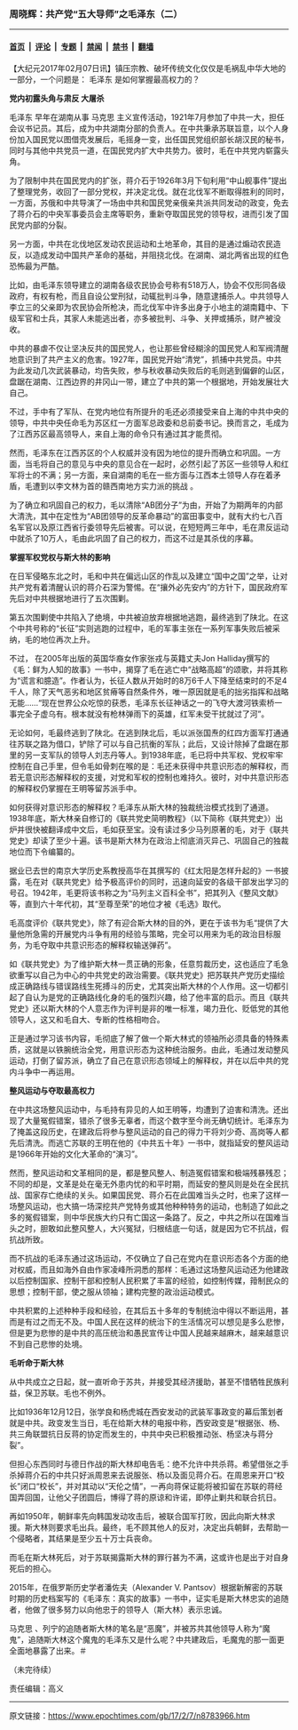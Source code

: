 ### 周晓辉：共产党“五大导师”之毛泽东（二）

---

#### [首页](../../../..?n8783966) &nbsp;|&nbsp; [评论](../../../../../epoch-comment?n8783966) &nbsp;|&nbsp; [专题](../../../../../epoch-special?n8783966) &nbsp;|&nbsp; [禁闻](../../../../../epoch-news?n8783966) &nbsp;|&nbsp; [禁书](../../../../../books?n8783966) &nbsp;|&nbsp; [翻墙](https://github.com/gfw-breaker/nogfw/blob/master/README.md?n8783966)


<div class="post_content" id="artbody" itemprop="articleBody">
 <!-- article content begin -->
 <p>
  【大纪元2017年02月07日讯】镇压宗教、破坏传统文化仅仅是毛祸乱中华大地的一部分，一个问题是：
  <ok href="https://www.epochtimes.com/gb/tag/%E6%AF%9B%E6%B3%BD%E4%B8%9C.html">
   毛泽东
  </ok>
  是如何掌握最高权力的？
 </p>
 <p>
  <strong>
   党内初露头角与肃反
   <ok href="https://www.epochtimes.com/gb/tag/%E5%A4%A7%E5%B1%A0%E6%9D%80.html">
    大屠杀
   </ok>
  </strong>
 </p>
 <p>
  <ok href="https://www.epochtimes.com/gb/tag/%E6%AF%9B%E6%B3%BD%E4%B8%9C.html">
   毛泽东
  </ok>
  早年在湖南从事
  <ok href="https://www.epochtimes.com/gb/tag/%E9%A9%AC%E5%85%8B%E6%80%9D.html">
   马克思
  </ok>
  主义宣传活动，1921年7月参加了中共一大，担任会议书记员。其后，成为中共湖南分部的负责人。在中共秉承苏联旨意，以个人身份加入国民党以图借壳发展后，毛摇身一变，出任国民党组织部长胡汉民的秘书，同时与其他中共党员一道，在国民党内扩大中共势力。彼时，毛在中共党内崭露头角。
 </p>
 <p>
  为了限制中共在国民党内的扩张，蒋介石于1926年3月下旬利用“中山舰事件”提出了整理党务，收回了一部分党权，并决定北伐。就在北伐军不断取得胜利的同时，一方面，苏俄和中共导演了一场由中共和国民党亲俄亲共派共同发动的政变，免去了蒋介石的中央军事委员会主席等职务，重新夺取国民党的领导权，进而引发了国民党内部的分裂。
 </p>
 <p>
  另一方面，中共在北伐地区发动农民运动和土地革命，其目的是通过煽动农民造反，以造成发动中国共产革命的基础，并阻挠北伐。在湖南、湖北两省出现的红色恐怖最为严酷。
 </p>
 <p>
  比如，由毛泽东领导建立的湖南各级农民协会号称有518万人，协会不仅形同各级政府，有权有枪，而且自设公堂刑狱，动辄批判斗争，随意逮捕杀人。中共领导人李立三的父亲即为农民协会所枪决，而北伐军中许多出身于小地主的湖南籍中、下级军官和士兵，其家人未能逃出者，亦多被批判、斗争、关押或捕杀，财产被没收。
 </p>
 <p>
  中共的暴虐不仅让坚决反共的国民党人，也让那些曾经糊涂的国民党人和军阀清醒地意识到了共产主义的危害。1927年，国民党开始“清党”，抓捕中共党员。中共为此发动几次武装暴动，均告失败，参与秋收暴动失败后的毛则逃到偏僻的山区，盘踞在湖南、江西边界的井冈山一带，建立了中共的第一个根据地，开始发展壮大自己。
 </p>
 <p>
  不过，手中有了军队、在党内地位有所提升的毛还必须接受来自上海的中共中央的领导，中共中央任命毛为苏区红一方面军总政委和总前委书记。换而言之，毛成为了江西苏区最高领导人，来自上海的命令只有通过其才能贯彻。
 </p>
 <p>
  然而，毛泽东在江西苏区的个人权威并没有因为地位的提升而确立和巩固。一方面，当毛将自己的意见与中央的意见合在一起时，必然引起了苏区一些领导人和红军将士的不满；另一方面，来自湖南的毛在一些方面与江西本土领导人存在着矛盾，毛遭到以李文林为首的赣西南地方实力派的挑战 。
 </p>
 <p>
  为了确立和巩固自己的权力，毛以清除“AB团分子”为由，开始了为期两年的内部大清洗，其中在定性为“AB团领导的反革命暴动”的富田事变中，就有大约七八百名军官以及原江西省行委领导先后被害。可以说，在短短两三年中，毛在肃反运动中就杀了10万人，毛由此巩固了自己的权力，而这不过是其杀伐的序幕。
 </p>
 <p>
  <strong>
   掌握军权党权与斯大林的影响
  </strong>
 </p>
 <p>
  在日军侵略东北之时，毛和中共在偏远山区的作乱以及建立“国中之国”之举，让对共产党有着清醒认识的蒋介石深为警惕。在“攘外必先安内”的方针下，国民政府军先后对中共根据地进行了五次围剿。
 </p>
 <p>
  第五次围剿使中共陷入了绝境，中共被迫放弃根据地逃跑，最终逃到了陕北。在这个中共号称的“长征”实则逃跑的过程中，毛的军事主张在一系列军事失败后被采纳，毛的地位再次上升。
 </p>
 <p>
  不过， 在2005年出版的英国华裔女作家张戎与英籍丈夫Jon Halliday撰写的《毛：鲜为人知的故事》一书中，揭穿了毛在逃亡中“战略高超”的颂歌，并将其称为“谎言和臆造”。作者认为，长征人数从开始时的8万6千人下降至结束时的不足4千人，除了天气恶劣和地区贫瘠等自然条件外，唯一原因就是毛的拙劣指挥和战略无能……“现在世界公众吃惊的获悉，毛泽东长征神话之一的飞夺大渡河铁索桥一事完全子虚乌有。根本就没有枪林弹雨下的英雄，红军未受干扰就过了河”。
 </p>
 <p>
  无论如何，毛最终逃到了陕北。在逃到陕北后，毛以派张国焘的红四方面军打通通往苏联之路为借口，铲除了可以与自己抗衡的军队；此后，又设计除掉了盘踞在那里的另一支军队的领导人刘志丹等人。到1938年底，毛已将中共军权、党权牢牢控制在自己手里，但令毛如骨刺在喉的是：毛还未获得中共意识形态的解释权，而若无意识形态解释权的支援，对党和军权的控制也难持久。彼时，对中共意识形态的解释权仍掌握在王明等留苏派手中。
 </p>
 <p>
  如何获得对意识形态的解释权？毛泽东从斯大林的独裁统治模式找到了通道。1938年底，斯大林亲自修订的《联共党史简明教程》（以下简称《联共党史》）出炉并很快被翻译成中文后，毛如获至宝。没有读过多少马列原著的毛，对于《联共党史》却读了至少十遍。该书是斯大林为在政治上彻底消灭异己、巩固自己的独裁地位而下令编纂的。
 </p>
 <p>
  据业已去世的南京大学历史系教授高华在其撰写的《红太阳是怎样升起的》一书披露，毛在对《联共党史》给予极高评价的同时，迅速向延安的各级干部发出学习的号召。1942年，毛更将该书称之为“马列主义百科全书”，把其列入《整风文献》等，直到六十年代初，其“至尊至荣”的地位才被《毛选》取代。
 </p>
 <p>
  毛高度评价《联共党史》，除了有迎合斯大林的目的外，更在于该书为毛“提供了大量他所急需的开展党内斗争有用的经验与策略，完全可以用来为毛的政治目标服务，为毛夺取中共意识形态的解释权输送弹药”。
 </p>
 <p>
  如《联共党史》为了维护斯大林一贯正确的形象，任意剪裁历史，这也适应了毛急欲重写以自己为中心的中共党史的政治需要。《联共党史》把苏联共产党历史描绘成正确路线与错误路线生死搏斗的历史，尤其突出斯大林的个人作用。这一切都引起了自认为是党的正确路线化身的毛的强烈兴趣，给了他丰富的启示。而且《联共党史》还以斯大林的个人意志作为评判是非的唯一标准，竭力丑化、贬低党的其他领导人，这又和毛自大、专断的性格相吻合。
 </p>
 <p>
  正是通过学习该书内容，毛彻底了解了做一个斯大林式的领袖所必须具备的特殊素质，这就是以铁腕统治全党，用意识形态为这种统治服务。由此，毛通过发动整风运动，打倒了留苏派，确立了自己在意识形态领域上的解释权，并在以后中共的党内斗争中一再运用。
 </p>
 <p>
  <strong>
   整风运动与夺取最高权力
  </strong>
 </p>
 <p>
  在中共这场整风运动中，与毛持有异见的人如王明等，均遭到了迫害和清洗。还出现了大量冤假错案，错杀了很多无辜者，而这个数字至今尚无确切统计。毛泽东为了掩盖这段历史，在建政后将参与整风运动的自己的得力干将刘少奇、高岗等人都先后清洗。而逃亡苏联的王明在他的《中共五十年》一书中，就指延安的整风运动是1966年开始的文化大革命的“演习”。
 </p>
 <p>
  然而，整风运动和文革相同的是，都是整风整人、制造冤假错案和极端残暴残忍；不同的却是，文革是处在毫无外患内忧的和平时期，而延安的整风则是处在全民抗战、国家存亡绝续的关头。如果国民党、蒋介石在此国难当头之时，也来了这样一场整风运动，也大搞一场深挖共产党特务或其他种种特务的运动，也制造了如此之多的冤假错案，则中华民族大约只有亡国这一条路了。反之，中共之所以在国难当头之时，胆敢如此整风整人，大兴冤狱，归根结底一句话，就是因为它不抗战，假抗战所致。
 </p>
 <p>
  而不抗战的毛泽东通过这场运动，不仅确立了自己在党内在意识形态各个方面的绝对权威，而且如海外自由作家凌峰所洞悉的那样：毛通过这场整风运动还为他建政以后控制国家、控制干部和控制人民积累了丰富的经验，如控制传媒，箝制民众的思想；控制干部，使之服从领袖；建构完整的政治运动模式。
 </p>
 <p>
  中共积累的上述种种手段和经验，在其后五十多年的专制统治中得以不断运用，甚而是有过之而无不及。中国人民在这样的统治下的生活情况可以想见是多么悲惨，但是更为悲惨的是中共的高压统治和愚民宣传让中国人民越来越麻木，越来越意识不到自己悲惨的处境。
 </p>
 <p>
  <strong>
   毛听命于斯大林
  </strong>
 </p>
 <p>
  从中共成立之日起，就一直听命于苏共，并接受其经济援助，甚至不惜牺牲民族利益，保卫苏联。毛也不例外。
 </p>
 <p>
  比如1936年12月12日，张学良和杨虎城在西安发动的武装军事政变的幕后策划者就是中共。政变发生当日，毛在给斯大林的电报中称，西安政变是“根据张、杨、共三角联盟抗日反蒋的协定而发生的，中共中央已积极推动张、杨坚决与蒋分裂”。
 </p>
 <p>
  但担心东西同时与德日作战的斯大林却电告毛：绝不允许中共杀蒋。希望借张之手杀掉蒋介石的中共只好派周恩来去说服张、杨以及面见蒋介石。在周恩来开口“校长”闭口“校长”，并对其动以“天伦之情”，一再向蒋保证能将被扣留在苏联的蒋经国弄回国，让他父子团圆后，博得了蒋的原谅和许诺，即停止剿共和联合抗日。
 </p>
 <p>
  再如1950年，朝鲜率先向韩国发动攻击后，被联合国军打败，因此向斯大林求援。斯大林则要求毛出兵。最终，毛不顾其他人的反对，决定出兵朝鲜，去帮助一个侵略者，其结果是至少五十万士兵丧命。
 </p>
 <p>
  而毛在斯大林死后，对于苏联揭露斯大林的罪行甚为不满，这或许也是出于对自身死后的担心。
 </p>
 <p>
  2015年，在俄罗斯历史学者潘佐夫（Alexander V. Pantsov）根据新解密的苏联时期的历史档案写的《毛泽东：真实的故事》一书中，证实毛是斯大林忠实的追随者，他做了很多努力以向他忠于的领导人（斯大林）表示忠诚。
 </p>
 <p>
  <ok href="https://www.epochtimes.com/gb/tag/%E9%A9%AC%E5%85%8B%E6%80%9D.html">
   马克思
  </ok>
  、列宁的追随者斯大林的笔名是“恶魔”，并被苏共其他领导人称为“魔鬼”，追随斯大林这个魔鬼的毛泽东又是什么呢？中共建政后，毛魔鬼的那一面更全面地暴露了出来。＃
 </p>
 <p>
  （未完待续）
 </p>
 <p>
  责任编辑：高义
 </p>
 <!-- article content end -->
 <div id="below_article_ad">
 </div>
</div>


---

原文链接：https://www.epochtimes.com/gb/17/2/7/n8783966.htm